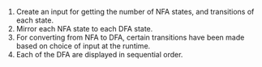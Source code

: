 1. Create an input for getting the number of NFA states, and transitions of each state.
2. Mirror each NFA state to each DFA state.
3. For converting from NFA to DFA, certain transitions have been made based on choice of input at the runtime.
4. Each of the DFA are displayed in sequential order.
